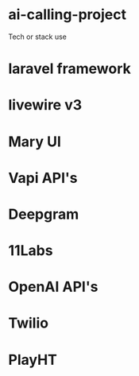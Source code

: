 # ai-calling-project
Tech or stack use
# laravel framework
# livewire v3
# Mary UI
# Vapi API's
# Deepgram
# 11Labs
# OpenAI API's
# Twilio
# PlayHT
